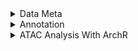 <details>
  <summary>Data Meta</summary>
  
  |Sample.ID             |Donor.ID|Time |Region    |Days|Data.Type |
  |----------------------|--------|-----|----------|----|----------|
  |sn_multiome_d59       |1       |8w3d |Whole Eye |59  |Multiomics|
  |Multiome_10w_FR       |2       |10w  |Macula    |70  |Multiomics|
  |Multiome_10w_NR       |2       |10w  |Peripheral|70  |Multiomics|
  |sn_multiome_d76c      |3       |10w6d|Macula    |76  |Multiomics|
  |sn_multiome_d76p      |3       |10w6d|Peripheral|76  |Multiomics|
  |Multi_Fetal_11w2d_FR  |4       |11w2d|Macula    |79  |Multiomics|
  |Multi_Fetal_11w2d_FR_2|4       |11w2d|Macula    |79  |Multiomics|
  |Multi_Fetal_11w2d_NR  |4       |11w2d|Peripheral|79  |Multiomics|
  |Multiome_12w3d_FR     |5       |12w3d|Macula    |87  |Multiomics|
  |Multiome_12w3d_NR     |5       |12w3d|Peripheral|87  |Multiomics|
  |Multi_Fetal_13W_FR    |6       |13w  |Macula    |91  |Multiomics|
  |Multi_Fetal_13W_NR    |6       |13w  |Peripheral|91  |Multiomics|
  |Multiome_14w2d_FR     |7       |14w2d|Macula    |100 |Multiomics|
  |Multiome_14w2d_NR     |7       |14w2d|Peripheral|100 |Multiomics|
  |Multi_Fetal_14w5d_FR  |8       |14w5d|Macula    |103 |Multiomics|
  |Multi_Fetal_14w5d_NR  |8       |14w5d|Peripheral|103 |Multiomics|
  |Multiome_16w4d_FR     |9       |16w4d|Macula    |116 |Multiomics|
  |Multiome_16w4d_NR     |9       |16w4d|Peripheral|116 |Multiomics|
  |Multi_Fetal_19W4d_FR  |10      |19w4d|Macula    |137 |Multiomics|
  |Multi_Fetal_19W4d_NR  |10      |19w4d|Peripheral|137 |Multiomics|
  |Multiome_20w1d_FR     |11      |20w1d|Macula    |141 |Multiomics|
  |Multiome_20w1d_NR     |11      |20w1d|Peripheral|141 |Multiomics|
  |Multi_Fetal_20W2d_FR  |12      |20w2d|Macula    |142 |Multiomics|
  |Multi_Fetal_20W2d_NR  |12      |20w2d|Peripheral|142 |Multiomics|
  |Multi_Fetal_23w1d_FR  |13      |23w1d|Macula    |162 |Multiomics|
  |Multi_Fetal_23w1d_NR  |13      |23w1d|Peripheral|162 |Multiomics|
  |Multiome_23w4d_FR     |14      |23w4d|Macula    |165 |Multiomics|
  |Multiome_23w4d_NR     |14      |23w4d|Peripheral|165 |Multiomics|
</details>


<details>
  <summary>Annotation</summary>
  
* Run Seurat QC.  
* Apply QC cutoff to get a subset of cells.  
* Run DoubletFinder on RNA-seq.  
* Export DoubletFinder results to a csv file.  
* Merge all samples and save as seurat object.  
* Merge all samples and save as anndata object, save the object and filtered object.  
* Annote major cell types with adult data. Progenitors were labeled as MG.  
* Run scvi umap to annotate MG cells. Filter cells based on ATAC and RNA seq.  
* Run subclass annotation within each major class.  
* Manually annotate subclass and use csv as input to update the object.  
* Oranize annotation by renaming the columns in obs.  
* Merge organized annotation.  
* Run UMAP to check annotation.  
* Save subclass annotation within each major class.  
* Run subclass annotation within each major class.  
</details>

<details>
  <summary>ATAC Analysis With ArchR</summary>
## Create ArchR project 
## Filter ArchR project 
## Create seRNA object as input for ArchR object (RNA-seq input) 
## Add RNA-seq to ArchR object through the created seRNA object. 
## Run ATAC-seq UMAP. 
## Export UMAP cordinates for plotting. 
## Export caculated gene score to matrix. 
## Read exported gene score and save into h5ad format. 
## Run gene score inputation on h5ad object 
## Get Bigwig file from ArchR object 
</details>